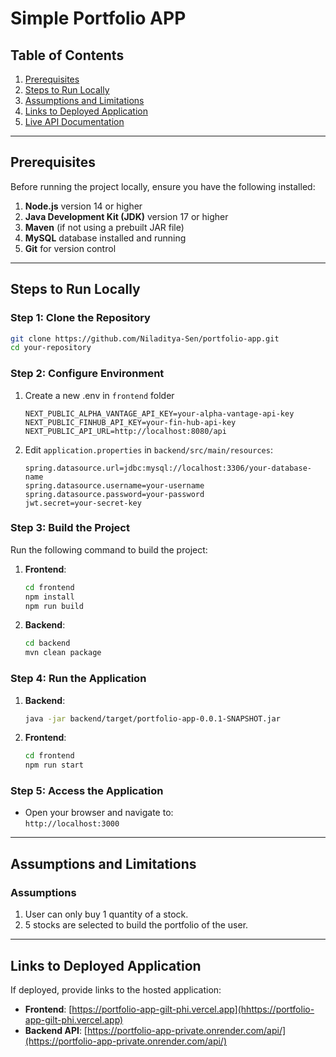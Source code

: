 # **Simple Portfolio APP**

## **Table of Contents**

1. [Prerequisites](#prerequisites)
2. [Steps to Run Locally](#steps-to-run-locally)
3. [Assumptions and Limitations](#assumptions-and-limitations)
4. [Links to Deployed Application](#links-to-deployed-application)
5. [Live API Documentation](#live-api-documentation)

---

## **Prerequisites**

Before running the project locally, ensure you have the following installed:

1. **Node.js** version 14 or higher
2. **Java Development Kit (JDK)** version 17 or higher
3. **Maven** (if not using a prebuilt JAR file)
4. **MySQL** database installed and running
5. **Git** for version control

---

## **Steps to Run Locally**

### **Step 1: Clone the Repository**

```bash
git clone https://github.com/Niladitya-Sen/portfolio-app.git
cd your-repository
```

### **Step 2: Configure Environment**
1. Create a new .env in `frontend` folder

    ```properties
    NEXT_PUBLIC_ALPHA_VANTAGE_API_KEY=your-alpha-vantage-api-key
    NEXT_PUBLIC_FINHUB_API_KEY=your-fin-hub-api-key
    NEXT_PUBLIC_API_URL=http://localhost:8080/api
    ```
2. Edit `application.properties` in `backend/src/main/resources`:

   ```properties
   spring.datasource.url=jdbc:mysql://localhost:3306/your-database-name
   spring.datasource.username=your-username
   spring.datasource.password=your-password
   jwt.secret=your-secret-key
   ```

### **Step 3: Build the Project**

Run the following command to build the project:
1. **Frontend**:

    ```bash
    cd frontend
    npm install
    npm run build
    ```
2. **Backend**:

    ```bash
    cd backend
    mvn clean package
    ```

### **Step 4: Run the Application**
1. **Backend**:

    ```bash
    java -jar backend/target/portfolio-app-0.0.1-SNAPSHOT.jar
    ```
2. **Frontend**:

    ```bash
    cd frontend
    npm run start
    ```


### **Step 5: Access the Application**

- Open your browser and navigate to:  
  `http://localhost:3000`

---

## **Assumptions and Limitations**

### **Assumptions**

1. User can only buy 1 quantity of a stock.
2. 5 stocks are selected to build the portfolio of the user.

---

## **Links to Deployed Application**

If deployed, provide links to the hosted application:

- **Frontend**: [https://portfolio-app-gilt-phi.vercel.app](hhttps://portfolio-app-gilt-phi.vercel.app)
- **Backend API**: [https://portfolio-app-private.onrender.com/api/](https://portfolio-app-private.onrender.com/api/)